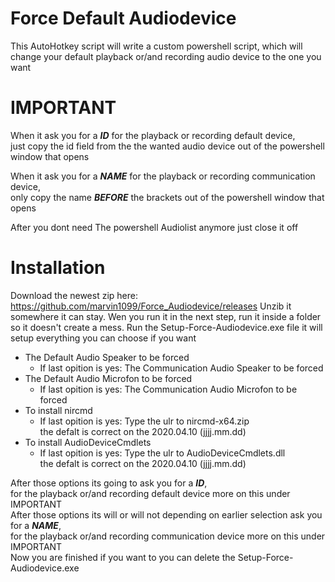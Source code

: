 # Force Default Audiodevice
This AutoHotkey script will write a custom powershell script, 
which will change your default playback or/and recording audio device to the one you want

# IMPORTANT
When it ask you for a ***ID*** for the playback or recording default device,  
just copy the id field from the the wanted audio device out of the powershell window that opens

When it ask you for a ***NAME*** for the playback or recording communication device,  
only copy the name ***BEFORE*** the brackets out of the powershell window that opens

After you dont need The powershell Audiolist anymore just close it off

# Installation
Download the newest zip here: 
https://github.com/marvin1099/Force_Audiodevice/releases
Unzib it somewhere it can stay. 
Wen you run it in the next step, 
run it inside a folder so it doesn't create a mess. 
Run the Setup-Force-Audiodevice.exe file it will setup everything 
you can choose if you want 
- The Default Audio Speaker to be forced
  - If last opition is yes: The Communication Audio Speaker to be forced
- The Default Audio Microfon to be forced
  - If last opition is yes: The Communication Audio Microfon to be forced
- To install nircmd
  - If last opition is yes: Type the ulr to nircmd-x64.zip  
    the defalt is correct on the 2020.04.10 (jjjj.mm.dd) 
- To install AudioDeviceCmdlets
  - If last opition is yes: Type the ulr to AudioDeviceCmdlets.dll  
    the defalt is correct on the 2020.04.10 (jjjj.mm.dd)

After those options its going to ask you for a ***ID***,  
for the playback or/and recording default device more on this under IMPORTANT  
After those options its will or will not depending on earlier selection ask you for a ***NAME***,   
for the playback or/and recording communication device more on this under IMPORTANT   
Now you are finished if you want to you can delete the Setup-Force-Audiodevice.exe
